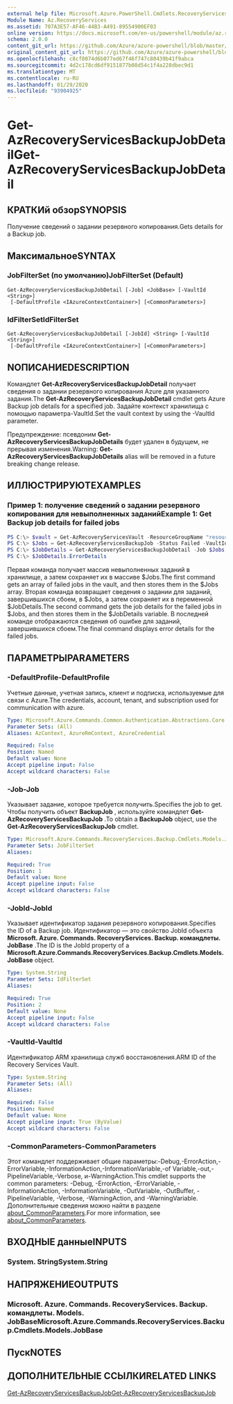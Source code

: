 ```yaml
---
external help file: Microsoft.Azure.PowerShell.Cmdlets.RecoveryServices.Backup.dll-Help.xml
Module Name: Az.RecoveryServices
ms.assetid: 707A3E57-AF46-44B3-A491-89554900EF03
online version: https://docs.microsoft.com/en-us/powershell/module/az.recoveryservices/get-azrecoveryservicesbackupjobdetail
schema: 2.0.0
content_git_url: https://github.com/Azure/azure-powershell/blob/master/src/RecoveryServices/RecoveryServices/help/Get-AzRecoveryServicesBackupJobDetail.md
original_content_git_url: https://github.com/Azure/azure-powershell/blob/master/src/RecoveryServices/RecoveryServices/help/Get-AzRecoveryServicesBackupJobDetail.md
ms.openlocfilehash: c8cf8074d6b077ed67f46f747c80439b41f9abca
ms.sourcegitcommit: 4d2c178cd6df9151877b08d54c1f4a228dbec9d1
ms.translationtype: MT
ms.contentlocale: ru-RU
ms.lasthandoff: 01/29/2020
ms.locfileid: "93904925"
---
```

# <span data-ttu-id="4e38c-101">Get-AzRecoveryServicesBackupJobDetail</span><span class="sxs-lookup"><span data-stu-id="4e38c-101">Get-AzRecoveryServicesBackupJobDetail</span></span>

## <span data-ttu-id="4e38c-102">КРАТКИй обзор</span><span class="sxs-lookup"><span data-stu-id="4e38c-102">SYNOPSIS</span></span>

<span data-ttu-id="4e38c-103">Получение сведений о задании резервного копирования.</span><span class="sxs-lookup"><span data-stu-id="4e38c-103">Gets details for a Backup job.</span></span>

## <span data-ttu-id="4e38c-104">Максимальное</span><span class="sxs-lookup"><span data-stu-id="4e38c-104">SYNTAX</span></span>

### <span data-ttu-id="4e38c-105">JobFilterSet (по умолчанию)</span><span class="sxs-lookup"><span data-stu-id="4e38c-105">JobFilterSet (Default)</span></span>

```
Get-AzRecoveryServicesBackupJobDetail [-Job] <JobBase> [-VaultId <String>]
 [-DefaultProfile <IAzureContextContainer>] [<CommonParameters>]
```

### <span data-ttu-id="4e38c-106">IdFilterSet</span><span class="sxs-lookup"><span data-stu-id="4e38c-106">IdFilterSet</span></span>

```
Get-AzRecoveryServicesBackupJobDetail [-JobId] <String> [-VaultId <String>]
 [-DefaultProfile <IAzureContextContainer>] [<CommonParameters>]
```

## <span data-ttu-id="4e38c-107">NОПИСАНИЕ</span><span class="sxs-lookup"><span data-stu-id="4e38c-107">DESCRIPTION</span></span>

<span data-ttu-id="4e38c-108">Командлет **Get-AzRecoveryServicesBackupJobDetail** получает сведения о задании резервного копирования Azure для указанного задания.</span><span class="sxs-lookup"><span data-stu-id="4e38c-108">The **Get-AzRecoveryServicesBackupJobDetail** cmdlet gets Azure Backup job details for a specified job.</span></span>
<span data-ttu-id="4e38c-109">Задайте контекст хранилища с помощью параметра-VaultId.</span><span class="sxs-lookup"><span data-stu-id="4e38c-109">Set the vault context by using the -VaultId parameter.</span></span>

<span data-ttu-id="4e38c-110">Предупреждение: псевдоним **Get-AzRecoveryServicesBackupJobDetails** будет удален в будущем, не прерывая изменения.</span><span class="sxs-lookup"><span data-stu-id="4e38c-110">Warning: **Get-AzRecoveryServicesBackupJobDetails** alias will be removed in a future breaking change release.</span></span>

## <span data-ttu-id="4e38c-111">ИЛЛЮСТРИРУЮТ</span><span class="sxs-lookup"><span data-stu-id="4e38c-111">EXAMPLES</span></span>

### <span data-ttu-id="4e38c-112">Пример 1: получение сведений о задании резервного копирования для невыполненных заданий</span><span class="sxs-lookup"><span data-stu-id="4e38c-112">Example 1: Get Backup job details for failed jobs</span></span>

```powershell
PS C:\> $vault = Get-AzRecoveryServicesVault -ResourceGroupName "resourceGroup" -Name "vaultName"
PS C:\> $Jobs = Get-AzRecoveryServicesBackupJob -Status Failed -VaultId $vault.ID
PS C:\> $JobDetails = Get-AzRecoveryServicesBackupJobDetail -Job $Jobs[0] -VaultId $vault.ID
PS C:\> $JobDetails.ErrorDetails
```

<span data-ttu-id="4e38c-113">Первая команда получает массив невыполненных заданий в хранилище, а затем сохраняет их в массиве $Jobs.</span><span class="sxs-lookup"><span data-stu-id="4e38c-113">The first command gets an array of failed jobs in the vault, and then stores them in the $Jobs array.</span></span>
<span data-ttu-id="4e38c-114">Вторая команда возвращает сведения о задании для заданий, завершившихся сбоем, в $Jobs, а затем сохраняет их в переменной $JobDetails.</span><span class="sxs-lookup"><span data-stu-id="4e38c-114">The second command gets the job details for the failed jobs in $Jobs, and then stores them in the $JobDetails variable.</span></span>
<span data-ttu-id="4e38c-115">В последней команде отображаются сведения об ошибке для заданий, завершившихся сбоем.</span><span class="sxs-lookup"><span data-stu-id="4e38c-115">The final command displays error details for the failed jobs.</span></span>

## <span data-ttu-id="4e38c-116">ПАРАМЕТРЫ</span><span class="sxs-lookup"><span data-stu-id="4e38c-116">PARAMETERS</span></span>

### <span data-ttu-id="4e38c-117">-DefaultProfile</span><span class="sxs-lookup"><span data-stu-id="4e38c-117">-DefaultProfile</span></span>

<span data-ttu-id="4e38c-118">Учетные данные, учетная запись, клиент и подписка, используемые для связи с Azure.</span><span class="sxs-lookup"><span data-stu-id="4e38c-118">The credentials, account, tenant, and subscription used for communication with azure.</span></span>

```yaml
Type: Microsoft.Azure.Commands.Common.Authentication.Abstractions.Core.IAzureContextContainer
Parameter Sets: (All)
Aliases: AzContext, AzureRmContext, AzureCredential

Required: False
Position: Named
Default value: None
Accept pipeline input: False
Accept wildcard characters: False
```

### <span data-ttu-id="4e38c-119">-Job</span><span class="sxs-lookup"><span data-stu-id="4e38c-119">-Job</span></span>

<span data-ttu-id="4e38c-120">Указывает задание, которое требуется получить.</span><span class="sxs-lookup"><span data-stu-id="4e38c-120">Specifies the job to get.</span></span>
<span data-ttu-id="4e38c-121">Чтобы получить объект **BackupJob** , используйте командлет **Get-AzRecoveryServicesBackupJob** .</span><span class="sxs-lookup"><span data-stu-id="4e38c-121">To obtain a **BackupJob** object, use the **Get-AzRecoveryServicesBackupJob** cmdlet.</span></span>

```yaml
Type: Microsoft.Azure.Commands.RecoveryServices.Backup.Cmdlets.Models.JobBase
Parameter Sets: JobFilterSet
Aliases:

Required: True
Position: 1
Default value: None
Accept pipeline input: False
Accept wildcard characters: False
```

### <span data-ttu-id="4e38c-122">-JobId</span><span class="sxs-lookup"><span data-stu-id="4e38c-122">-JobId</span></span>

<span data-ttu-id="4e38c-123">Указывает идентификатор задания резервного копирования.</span><span class="sxs-lookup"><span data-stu-id="4e38c-123">Specifies the ID of a Backup job.</span></span>
<span data-ttu-id="4e38c-124">Идентификатор — это свойство JobId объекта **Microsoft. Azure. Commands. RecoveryServices. Backup. командлеты. JobBase** .</span><span class="sxs-lookup"><span data-stu-id="4e38c-124">The ID is the JobId property of a **Microsoft.Azure.Commands.RecoveryServices.Backup.Cmdlets.Models.JobBase** object.</span></span>

```yaml
Type: System.String
Parameter Sets: IdFilterSet
Aliases:

Required: True
Position: 2
Default value: None
Accept pipeline input: False
Accept wildcard characters: False
```

### <span data-ttu-id="4e38c-125">-VaultId</span><span class="sxs-lookup"><span data-stu-id="4e38c-125">-VaultId</span></span>

<span data-ttu-id="4e38c-126">Идентификатор ARM хранилища служб восстановления.</span><span class="sxs-lookup"><span data-stu-id="4e38c-126">ARM ID of the Recovery Services Vault.</span></span>

```yaml
Type: System.String
Parameter Sets: (All)
Aliases:

Required: False
Position: Named
Default value: None
Accept pipeline input: True (ByValue)
Accept wildcard characters: False
```

### <span data-ttu-id="4e38c-127">-CommonParameters</span><span class="sxs-lookup"><span data-stu-id="4e38c-127">-CommonParameters</span></span>

<span data-ttu-id="4e38c-128">Этот командлет поддерживает общие параметры:-Debug,-ErrorAction,-ErrorVariable,-InformationAction,-InformationVariable,-of Variable,-out,-PipelineVariable,-Verbose, и-WarningAction.</span><span class="sxs-lookup"><span data-stu-id="4e38c-128">This cmdlet supports the common parameters: -Debug, -ErrorAction, -ErrorVariable, -InformationAction, -InformationVariable, -OutVariable, -OutBuffer, -PipelineVariable, -Verbose, -WarningAction, and -WarningVariable.</span></span> <span data-ttu-id="4e38c-129">Дополнительные сведения можно найти в разделе [about_CommonParameters](https://go.microsoft.com/fwlink/?LinkID=113216).</span><span class="sxs-lookup"><span data-stu-id="4e38c-129">For more information, see [about_CommonParameters](https://go.microsoft.com/fwlink/?LinkID=113216).</span></span>

## <span data-ttu-id="4e38c-130">ВХОДНЫЕ данные</span><span class="sxs-lookup"><span data-stu-id="4e38c-130">INPUTS</span></span>

### <span data-ttu-id="4e38c-131">System. String</span><span class="sxs-lookup"><span data-stu-id="4e38c-131">System.String</span></span>

## <span data-ttu-id="4e38c-132">НАПРЯЖЕНИЕ</span><span class="sxs-lookup"><span data-stu-id="4e38c-132">OUTPUTS</span></span>

### <span data-ttu-id="4e38c-133">Microsoft. Azure. Commands. RecoveryServices. Backup. командлеты. Models. JobBase</span><span class="sxs-lookup"><span data-stu-id="4e38c-133">Microsoft.Azure.Commands.RecoveryServices.Backup.Cmdlets.Models.JobBase</span></span>

## <span data-ttu-id="4e38c-134">Пуск</span><span class="sxs-lookup"><span data-stu-id="4e38c-134">NOTES</span></span>

## <span data-ttu-id="4e38c-135">ДОПОЛНИТЕЛЬНЫЕ ССЫЛКИ</span><span class="sxs-lookup"><span data-stu-id="4e38c-135">RELATED LINKS</span></span>

[<span data-ttu-id="4e38c-136">Get-AzRecoveryServicesBackupJob</span><span class="sxs-lookup"><span data-stu-id="4e38c-136">Get-AzRecoveryServicesBackupJob</span></span>](./Get-AzRecoveryServicesBackupJob.md)

